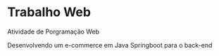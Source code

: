 # Trabalho Web

Atividade de Porgramação Web 

Desenvolvendo um e-commerce em Java Springboot para o back-end  

